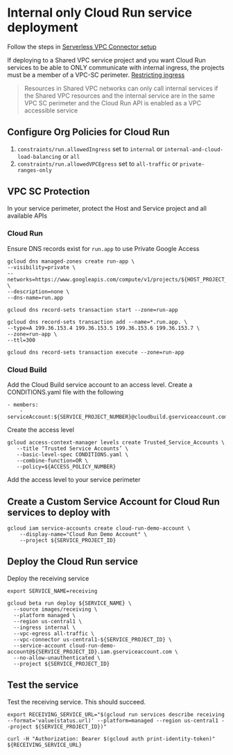 # Internal only Cloud Run service deployment
Follow the steps in [Serverless VPC Connector setup](serverless-connector.md)

If deploying to a Shared VPC service project and you want Cloud Run services to be able to ONLY communicate with internal ingress, the projects must be a member of a VPC-SC perimeter. [Restricting ingress](https://cloud.google.com/run/docs/securing/ingress)

> Resources in Shared VPC networks can only call internal services if the Shared VPC resources and the internal service are in the same VPC SC perimeter and the Cloud Run API is enabled as a VPC accessible service

## Configure Org Policies for Cloud Run

1. `constraints/run.allowedIngress` set to `internal` or `internal-and-cloud-load-balancing` or `all`
1. `constraints/run.allowedVPCEgress` set to `all-traffic` or `private-ranges-only`

## VPC SC Protection
In your service perimeter, protect the Host and Service project and all available APIs

### Cloud Run
Ensure DNS records exist for `run.app` to use Private Google Access
```
gcloud dns managed-zones create run-app \
--visibility=private \
--networks=https://www.googleapis.com/compute/v1/projects/${HOST_PROJECT_ID}/global/networks/${VPC_NETWORK} \
--description=none \
--dns-name=run.app

gcloud dns record-sets transaction start --zone=run-app

gcloud dns record-sets transaction add --name=*.run.app. \
--type=A 199.36.153.4 199.36.153.5 199.36.153.6 199.36.153.7 \
--zone=run-app \
--ttl=300

gcloud dns record-sets transaction execute --zone=run-app
```

### Cloud Build
Add the Cloud Build service account to an access level. Create a CONDITIONS.yaml file with the following
```
- members:
    - serviceAccount:${SERVICE_PROJECT_NUMBER}@cloudbuild.gserviceaccount.com
```

Create the access level
```
gcloud access-context-manager levels create Trusted_Service_Accounts \
   --title ‘Trusted Service Accounts’ \
   --basic-level-spec CONDITIONS.yaml \
   --combine-function=OR \
   --policy=${ACCESS_POLICY_NUMBER}

```

Add the access level to your service perimeter

## Create a Custom Service Account for Cloud Run services to deploy with
```
gcloud iam service-accounts create cloud-run-demo-account \
    --display-name="Cloud Run Demo Account" \
    --project ${SERVICE_PROJECT_ID}
```

## Deploy the Cloud Run service
Deploy the receiving service
```
export SERVICE_NAME=receiving

gcloud beta run deploy ${SERVICE_NAME} \
  --source images/receiving \
  --platform managed \
  --region us-central1 \
  --ingress internal \
  --vpc-egress all-traffic \
  --vpc-connector us-central1-${SERVICE_PROJECT_ID} \
  --service-account cloud-run-demo-account@${SERVICE_PROJECT_ID}.iam.gserviceaccount.com \
  --no-allow-unauthenticated \
  --project ${SERVICE_PROJECT_ID}
```

## Test the service
Test the receiving service. This should succeed.
```
export RECEIVING_SERVICE_URL="$(gcloud run services describe receiving --format='value(status.url)' --platform=managed --region us-central1 --project ${SERVICE_PROJECT_ID})"

curl -H "Authorization: Bearer $(gcloud auth print-identity-token)" ${RECEIVING_SERVICE_URL}
```